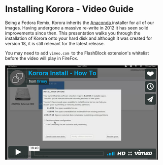 # Installing Korora - Video Guide

Being a Fedora Remix, Korora inherits the [Anaconda ](https://fedoraproject.org/wiki/Anaconda)installer for all of our images. Having undergone a massive re-write in 2012 it has seen solid improvements since then. This presentation walks you through the installation of Korora onto your hard disk and although it was created for version 18, it is still relevant for the latest release.

You may need to add `vimeo.com `to the FlashBlock extension's whitelist before the video will play in FireFox.

[![img/Korora_Project_-_2017-06-14_22.18.13.png](img/Korora_Project_-_2017-06-14_22.18.13.png)](https://vimeo.com/69508041)
